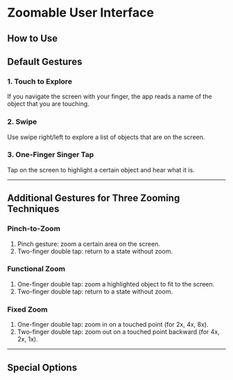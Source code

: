 Zoomable User Interface
===================
How to Use
-------------


## Default Gestures
### 1. Touch to Explore
If you navigate the screen with your finger, the app reads a name of the object that you are touching.

### 2. Swipe
Use swipe right/left to explore a list of objects that are on the screen.

### 3. One-Finger Singer Tap
Tap on the screen to highlight a certain object and hear what it is.

------------

## Additional Gestures for Three Zooming Techniques


### Pinch-to-Zoom
1. Pinch gesture: zoom a certain area on the screen.
2. Two-finger double tap: return to a state without zoom.

### Functional Zoom
1. One-finger double tap: zoom a highlighted object to fit to the screen.
2. Two-finger double tap: return to a state without zoom.

### Fixed Zoom
1. One-finger double tap: zoom in on a touched point (for 2x, 4x, 8x).
2. Two-finger double tap: zoom out on a touched point backward (for 4x, 2x, 1x).

------------
## Special Options

### 
